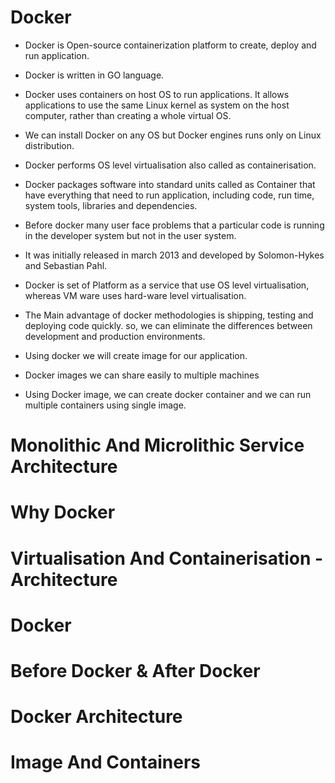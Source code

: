 # Docker

- Docker is Open-source containerization platform to create, deploy and run application.

- Docker is written in GO language.

- Docker uses containers on host OS to run applications. It allows applications to use the same Linux kernel as system on the host computer, rather than creating a whole virtual OS.

- We can install Docker on any OS but Docker engines runs only on Linux distribution.

- Docker performs OS level virtualisation also called as containerisation.

- Docker packages software into standard units called as Container that have everything that need to run application, including code, run time, system tools, libraries and dependencies.

- Before docker many user face problems that a particular code is running in the developer system but not in the user system.

- It was initially released in march 2013 and developed by Solomon-Hykes and Sebastian Pahl.

- Docker is set of Platform as a service that use OS level virtualisation, whereas VM ware uses hard-ware level virtualisation.

- The Main advantage of docker methodologies is shipping, testing and deploying code quickly. so, we can eliminate the differences between development and production environments.

- Using docker we will create image for our application.

- Docker images we can share easily to multiple machines

- Using Docker image, we can create docker container and we can run multiple containers using single image.


# Monolithic And Microlithic Service Architecture 


# Why Docker 

# Virtualisation And Containerisation - Architecture 

# Docker 

# Before Docker & After Docker 

# Docker Architecture 

# Image And Containers

#
